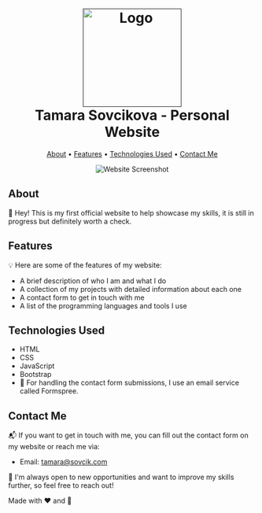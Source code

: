 <h1 align="center">
  <br>
  <a href=""><img src="" alt="Logo" width="200"></a>
  <br>
  Tamara Sovcikova - Personal Website
  <br>
</h1>

<p align="center">
  <a href="#about">About</a> •
  <a href="#features">Features</a> •
  <a href="#technologies-used">Technologies Used</a> •
  <a href="#contact-me">Contact Me</a> 
</p>

<p align="center">
  <img src=".\images\website_img.png"  alt="Website Screenshot">
</p>

## About 

👋 Hey! This is my first official website to help showcase my skills, it is still in progress but definitely worth a check.

## Features

💡 Here are some of the features of my website:
- A brief description of who I am and what I do
- A collection of my projects with detailed information about each one
- A contact form to get in touch with me
- A list of the programming languages and tools I use

## Technologies Used
- HTML
- CSS
- JavaScript
- Bootstrap
- 📧 For handling the contact form submissions, I use an email service called Formspree.

## Contact Me

📬 If you want to get in touch with me, you can fill out the contact form on my website or reach me via:

- Email: tamara@sovcik.com

🤝 I'm always open to new opportunities and want to improve my skills further, so feel free to reach out!




Made with ❤️ and 🍫
